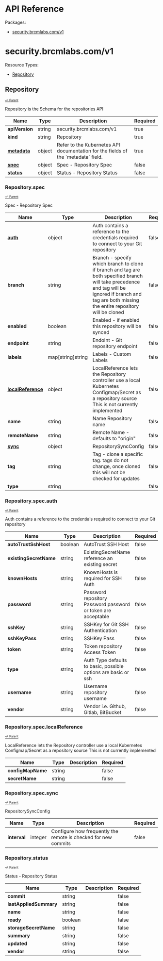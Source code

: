 # API Reference

Packages:

- [security.brcmlabs.com/v1](#securitybrcmlabscomv1)

# security.brcmlabs.com/v1

Resource Types:

- [Repository](#repository)




## Repository
<sup><sup>[↩ Parent](#securitybrcmlabscomv1 )</sup></sup>






Repository is the Schema for the repositories API

<table>
    <thead>
        <tr>
            <th>Name</th>
            <th>Type</th>
            <th>Description</th>
            <th>Required</th>
        </tr>
    </thead>
    <tbody><tr>
      <td><b>apiVersion</b></td>
      <td>string</td>
      <td>security.brcmlabs.com/v1</td>
      <td>true</td>
      </tr>
      <tr>
      <td><b>kind</b></td>
      <td>string</td>
      <td>Repository</td>
      <td>true</td>
      </tr>
      <tr>
      <td><b><a href="https://kubernetes.io/docs/reference/generated/kubernetes-api/v1.27/#objectmeta-v1-meta">metadata</a></b></td>
      <td>object</td>
      <td>Refer to the Kubernetes API documentation for the fields of the `metadata` field.</td>
      <td>true</td>
      </tr><tr>
        <td><b><a href="#repositoryspec">spec</a></b></td>
        <td>object</td>
        <td>
          Spec - Repository Spec<br/>
        </td>
        <td>false</td>
      </tr><tr>
        <td><b><a href="#repositorystatus">status</a></b></td>
        <td>object</td>
        <td>
          Status - Repository Status<br/>
        </td>
        <td>false</td>
      </tr></tbody>
</table>


### Repository.spec
<sup><sup>[↩ Parent](#repository)</sup></sup>



Spec - Repository Spec

<table>
    <thead>
        <tr>
            <th>Name</th>
            <th>Type</th>
            <th>Description</th>
            <th>Required</th>
        </tr>
    </thead>
    <tbody><tr>
        <td><b><a href="#repositoryspecauth">auth</a></b></td>
        <td>object</td>
        <td>
          Auth contains a reference to the credentials required to connect to your Git repository<br/>
        </td>
        <td>false</td>
      </tr><tr>
        <td><b>branch</b></td>
        <td>string</td>
        <td>
          Branch - specify which branch to clone if branch and tag are both specified branch will take precedence and tag will be ignored if branch and tag are both missing the entire repository will be cloned<br/>
        </td>
        <td>false</td>
      </tr><tr>
        <td><b>enabled</b></td>
        <td>boolean</td>
        <td>
          Enabled - if enabled this repository will be synced<br/>
        </td>
        <td>false</td>
      </tr><tr>
        <td><b>endpoint</b></td>
        <td>string</td>
        <td>
          Endoint - Git repository endpoint<br/>
        </td>
        <td>false</td>
      </tr><tr>
        <td><b>labels</b></td>
        <td>map[string]string</td>
        <td>
          Labels - Custom Labels<br/>
        </td>
        <td>false</td>
      </tr><tr>
        <td><b><a href="#repositoryspeclocalreference">localReference</a></b></td>
        <td>object</td>
        <td>
          LocalReference lets the Repository controller use a local Kubernetes Configmap/Secret as a repository source This is not currently implemented<br/>
        </td>
        <td>false</td>
      </tr><tr>
        <td><b>name</b></td>
        <td>string</td>
        <td>
          Name Repository name<br/>
        </td>
        <td>false</td>
      </tr><tr>
        <td><b>remoteName</b></td>
        <td>string</td>
        <td>
          Remote Name - defaults to "origin"<br/>
        </td>
        <td>false</td>
      </tr><tr>
        <td><b><a href="#repositoryspecsync">sync</a></b></td>
        <td>object</td>
        <td>
          RepositorySyncConfig<br/>
        </td>
        <td>false</td>
      </tr><tr>
        <td><b>tag</b></td>
        <td>string</td>
        <td>
          Tag - clone a specific tag. tags do not change, once cloned this will not be checked for updates<br/>
        </td>
        <td>false</td>
      </tr><tr>
        <td><b>type</b></td>
        <td>string</td>
        <td>
          <br/>
        </td>
        <td>false</td>
      </tr></tbody>
</table>


### Repository.spec.auth
<sup><sup>[↩ Parent](#repositoryspec)</sup></sup>



Auth contains a reference to the credentials required to connect to your Git repository

<table>
    <thead>
        <tr>
            <th>Name</th>
            <th>Type</th>
            <th>Description</th>
            <th>Required</th>
        </tr>
    </thead>
    <tbody><tr>
        <td><b>autoTrustSshHost</b></td>
        <td>boolean</td>
        <td>
          AutoTrust SSH Host<br/>
        </td>
        <td>false</td>
      </tr><tr>
        <td><b>existingSecretName</b></td>
        <td>string</td>
        <td>
          ExistingSecretName reference an existing secret<br/>
        </td>
        <td>false</td>
      </tr><tr>
        <td><b>knownHosts</b></td>
        <td>string</td>
        <td>
          KnownHosts is required for SSH Auth<br/>
        </td>
        <td>false</td>
      </tr><tr>
        <td><b>password</b></td>
        <td>string</td>
        <td>
          Password repository Password password or token are acceptable<br/>
        </td>
        <td>false</td>
      </tr><tr>
        <td><b>sshKey</b></td>
        <td>string</td>
        <td>
          SSHKey for Git SSH Authentication<br/>
        </td>
        <td>false</td>
      </tr><tr>
        <td><b>sshKeyPass</b></td>
        <td>string</td>
        <td>
          SSHKey Pass<br/>
        </td>
        <td>false</td>
      </tr><tr>
        <td><b>token</b></td>
        <td>string</td>
        <td>
          Token repository Access Token<br/>
        </td>
        <td>false</td>
      </tr><tr>
        <td><b>type</b></td>
        <td>string</td>
        <td>
          Auth Type defaults to basic, possible options are basic or ssh<br/>
        </td>
        <td>false</td>
      </tr><tr>
        <td><b>username</b></td>
        <td>string</td>
        <td>
          Username repository username<br/>
        </td>
        <td>false</td>
      </tr><tr>
        <td><b>vendor</b></td>
        <td>string</td>
        <td>
          Vendor i.e. Github, Gitlab, BitBucket<br/>
        </td>
        <td>false</td>
      </tr></tbody>
</table>


### Repository.spec.localReference
<sup><sup>[↩ Parent](#repositoryspec)</sup></sup>



LocalReference lets the Repository controller use a local Kubernetes Configmap/Secret as a repository source This is not currently implemented

<table>
    <thead>
        <tr>
            <th>Name</th>
            <th>Type</th>
            <th>Description</th>
            <th>Required</th>
        </tr>
    </thead>
    <tbody><tr>
        <td><b>configMapName</b></td>
        <td>string</td>
        <td>
          <br/>
        </td>
        <td>false</td>
      </tr><tr>
        <td><b>secretName</b></td>
        <td>string</td>
        <td>
          <br/>
        </td>
        <td>false</td>
      </tr></tbody>
</table>


### Repository.spec.sync
<sup><sup>[↩ Parent](#repositoryspec)</sup></sup>



RepositorySyncConfig

<table>
    <thead>
        <tr>
            <th>Name</th>
            <th>Type</th>
            <th>Description</th>
            <th>Required</th>
        </tr>
    </thead>
    <tbody><tr>
        <td><b>interval</b></td>
        <td>integer</td>
        <td>
          Configure how frequently the remote is checked for new commits<br/>
        </td>
        <td>false</td>
      </tr></tbody>
</table>


### Repository.status
<sup><sup>[↩ Parent](#repository)</sup></sup>



Status - Repository Status

<table>
    <thead>
        <tr>
            <th>Name</th>
            <th>Type</th>
            <th>Description</th>
            <th>Required</th>
        </tr>
    </thead>
    <tbody><tr>
        <td><b>commit</b></td>
        <td>string</td>
        <td>
          <br/>
        </td>
        <td>false</td>
      </tr><tr>
        <td><b>lastAppliedSummary</b></td>
        <td>string</td>
        <td>
          <br/>
        </td>
        <td>false</td>
      </tr><tr>
        <td><b>name</b></td>
        <td>string</td>
        <td>
          <br/>
        </td>
        <td>false</td>
      </tr><tr>
        <td><b>ready</b></td>
        <td>boolean</td>
        <td>
          <br/>
        </td>
        <td>false</td>
      </tr><tr>
        <td><b>storageSecretName</b></td>
        <td>string</td>
        <td>
          <br/>
        </td>
        <td>false</td>
      </tr><tr>
        <td><b>summary</b></td>
        <td>string</td>
        <td>
          <br/>
        </td>
        <td>false</td>
      </tr><tr>
        <td><b>updated</b></td>
        <td>string</td>
        <td>
          <br/>
        </td>
        <td>false</td>
      </tr><tr>
        <td><b>vendor</b></td>
        <td>string</td>
        <td>
          <br/>
        </td>
        <td>false</td>
      </tr></tbody>
</table>
